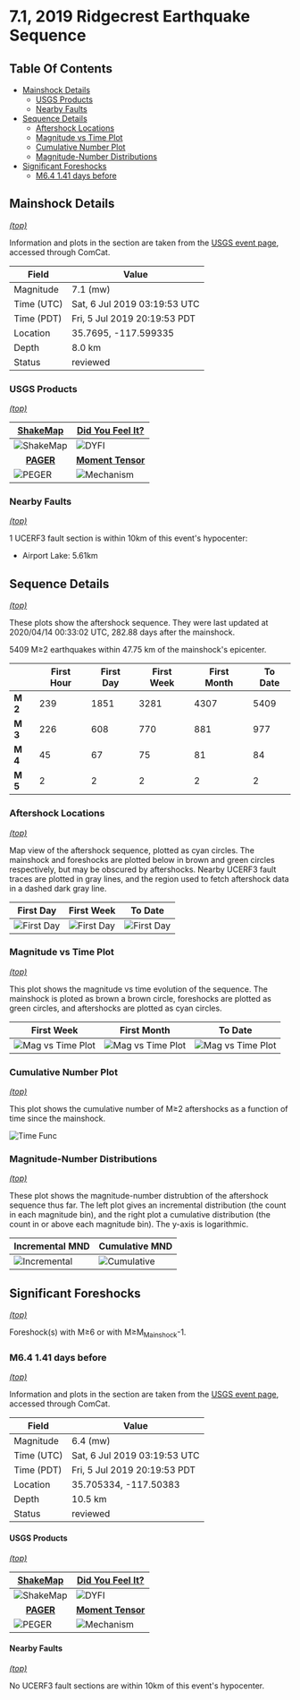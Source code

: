 # 7.1, 2019 Ridgecrest Earthquake Sequence

## Table Of Contents

* [Mainshock Details](#mainshock-details)
  * [USGS Products](#usgs-products)
  * [Nearby Faults](#nearby-faults)
* [Sequence Details](#sequence-details)
  * [Aftershock Locations](#aftershock-locations)
  * [Magnitude vs Time Plot](#magnitude-vs-time-plot)
  * [Cumulative Number Plot](#cumulative-number-plot)
  * [Magnitude-Number Distributions](#magnitude-number-distributions)
* [Significant Foreshocks](#significant-foreshocks)
  * [M6.4 1.41 days before](#m64-141-days-before)

## Mainshock Details
*[(top)](#table-of-contents)*

Information and plots in the section are taken from the [USGS event page](https://earthquake.usgs.gov/earthquakes/eventpage/ci38457511), accessed through ComCat.

| Field | Value |
|-----|-----|
| Magnitude | 7.1 (mw) |
| Time (UTC) | Sat, 6 Jul 2019 03:19:53 UTC |
| Time (PDT) | Fri, 5 Jul 2019 20:19:53 PDT |
| Location | 35.7695, -117.599335 |
| Depth | 8.0 km |
| Status | reviewed |

### USGS Products
*[(top)](#table-of-contents)*

| <center>**[ShakeMap](https://earthquake.usgs.gov/earthquakes/eventpage/ci38457511/shakemap/)**</center> | <center>**[Did You Feel It?](https://earthquake.usgs.gov/earthquakes/eventpage/ci38457511/dyfi/)**</center> |
|-----|-----|
| ![ShakeMap](resources/ci38457511_shakemap.jpg) | ![DYFI](resources/ci38457511_dyfi.jpg) |
| <center>**[PAGER](https://earthquake.usgs.gov/earthquakes/eventpage/ci38457511/pager/)**</center> | <center>**[Moment Tensor](https://earthquake.usgs.gov/earthquakes/eventpage/ci38457511/moment-tensor/)**</center> |
| ![PEGER](resources/ci38457511_pager.png) | ![Mechanism](resources/ci38457511_mechanism.jpg) |

### Nearby Faults
*[(top)](#table-of-contents)*


1 UCERF3 fault section is within 10km of this event's hypocenter:

* Airport Lake: 5.61km
## Sequence Details
*[(top)](#table-of-contents)*

These plots show the aftershock sequence. They were last updated at 2020/04/14 00:33:02 UTC, 282.88 days after the mainshock.

5409 M&ge;2 earthquakes within 47.75 km of the mainshock's epicenter.


|  | First Hour | First Day | First Week | First Month | To Date |
|-----|-----|-----|-----|-----|-----|
| **M 2** | 239 | 1851 | 3281 | 4307 | 5409 |
| **M 3** | 226 | 608 | 770 | 881 | 977 |
| **M 4** | 45 | 67 | 75 | 81 | 84 |
| **M 5** | 2 | 2 | 2 | 2 | 2 |
### Aftershock Locations
*[(top)](#table-of-contents)*

Map view of the aftershock sequence, plotted as cyan circles. The mainshock  and foreshocks are plotted below in brown and green circles respectively, but may be obscured by aftershocks. Nearby UCERF3 fault traces are plotted in gray lines, and the region used to fetch aftershock data in a dashed dark gray line.

| First Day | First Week | To Date |
|-----|-----|-----|
| ![First Day](resources/map_first_day.png) | ![First Day](resources/map_first_week.png) | ![First Day](resources/map_to_date.png) |

### Magnitude vs Time Plot
*[(top)](#table-of-contents)*

This plot shows the magnitude vs time evolution of the sequence. The mainshock is ploted as brown a brown circle, foreshocks are plotted as green circles, and aftershocks are plotted as cyan circles.

| First Week | First Month | To Date |
|-----|-----|-----|
| ![Mag vs Time Plot](resources/aftershocks_mag_vs_time_week.png) | ![Mag vs Time Plot](resources/aftershocks_mag_vs_time_month.png) | ![Mag vs Time Plot](resources/aftershocks_mag_vs_time.png) |

### Cumulative Number Plot
*[(top)](#table-of-contents)*

This plot shows the cumulative number of M&ge;2 aftershocks as a function of time since the mainshock.

![Time Func](resources/aftershocks_vs_time.png)

### Magnitude-Number Distributions
*[(top)](#table-of-contents)*

These plot shows the magnitude-number distrubtion of the aftershock sequence thus far. The left plot gives an incremental distribution (the count in each magnitude bin), and the right plot a cumulative distribution (the count in or above each magnitude bin). The y-axis is logarithmic.

| Incremental MND | Cumulative MND |
|-----|-----|
| ![Incremental](resources/aftershocks_mag_num_incremental.png) | ![Cumulative](resources/aftershocks_mag_num_cumulative.png) |

## Significant Foreshocks
*[(top)](#table-of-contents)*

Foreshock(s) with M&ge;6 or with M&ge;M<sub>Mainshock</sub>-1.

### M6.4 1.41 days before
*[(top)](#table-of-contents)*

Information and plots in the section are taken from the [USGS event page](https://earthquake.usgs.gov/earthquakes/eventpage/ci38443183), accessed through ComCat.

| Field | Value |
|-----|-----|
| Magnitude | 6.4 (mw) |
| Time (UTC) | Sat, 6 Jul 2019 03:19:53 UTC |
| Time (PDT) | Fri, 5 Jul 2019 20:19:53 PDT |
| Location | 35.705334, -117.50383 |
| Depth | 10.5 km |
| Status | reviewed |

#### USGS Products
*[(top)](#table-of-contents)*

| <center>**[ShakeMap](https://earthquake.usgs.gov/earthquakes/eventpage/ci38443183/shakemap/)**</center> | <center>**[Did You Feel It?](https://earthquake.usgs.gov/earthquakes/eventpage/ci38443183/dyfi/)**</center> |
|-----|-----|
| ![ShakeMap](resources/ci38443183_shakemap.jpg) | ![DYFI](resources/ci38443183_dyfi.jpg) |
| <center>**[PAGER](https://earthquake.usgs.gov/earthquakes/eventpage/ci38443183/pager/)**</center> | <center>**[Moment Tensor](https://earthquake.usgs.gov/earthquakes/eventpage/ci38443183/moment-tensor/)**</center> |
| ![PEGER](resources/ci38443183_pager.png) | ![Mechanism](resources/ci38443183_mechanism.jpg) |

#### Nearby Faults
*[(top)](#table-of-contents)*


No UCERF3 fault sections are within 10km of this event's hypocenter.


